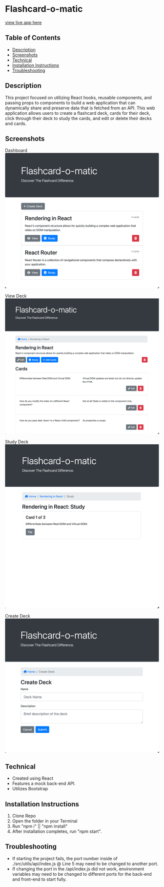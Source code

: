 # Flashcard-o-matic

[view live app here](https://flashcard-o-matic-black.vercel.app/)

## Table of Contents
- [Description](#description)
- [Screenshots](#screenshots)
- [Technical](#technical)
- [Installation Instructions](#installation-instructions)
- [Troubleshooting](#troubleshooting)

## Description
This project focused on utilizing React hooks, reusable components, and passing props to components to build a web application that can dynamically share and preserve data that is fetched from an API. This web application allows users to create a flashcard deck, cards for their deck, click through their deck to study the cards, and edit or delete their decks and cards.

## Screenshots
Dashboard
![dashboard](./screentshots/dashboard.png)

View Deck
![view-deck](./screentshots/view-deck.png)

Study Deck
![study-deck](./screentshots/study-deck.png)

Create Deck
![create-deck](./screentshots//create-deck.png)
## Technical

- Created using React
- Features a mock back-end API.
- Utilizes Bootstrap

## Installation Instructions

1. Clone Repo
2. Open the folder in your Terminal
3. Run "npm i" || "npm install"
4. After installation completes, run "npm start".

## Troubleshooting

- If starting the project fails, the port number inside of ./src/utils/api/index.js @ Line 5 may need to be changed to another port.
- If changing the port in the /api/index.js did not work, environment variables may need to be changed to different ports for the back-end and front-end to start fully.
